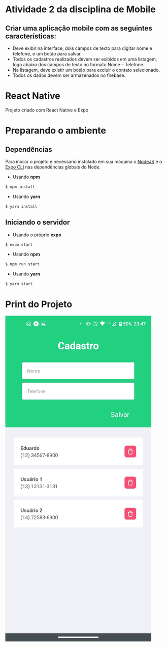 # Atividade 2 da disciplina de Mobile

## Criar uma aplicação mobile com as seguintes características:

- Deve exibir na interface, dois campos de texto para digitar nome e telefone,
  e um botão para salvar.
- Todos os cadastros realizados devem ser exibidos em uma listagem, logo
  abaixo dos campos de texto no formato Nome – Telefone.
- Na listagem, deve existir um botão para excluir o contato selecionado.
- Todos os dados devem ser armazenados no firebase.

# React Native

Projeto criado com React Native e Expo

# Preparando o ambiente

## Dependências

Para iniciar o projeto é necessário instalado em sua máquina o [NodeJS](https://nodejs.org/pt-br/) e o [Expo CLI](https://docs.expo.io/workflow/expo-cli/) nas dependências globais do Node.

- Usando **npm**

```bash
$ npm install
```

- Usando **yarn**

```bash
$ yarn install
```

## Iniciando o servidor

- Usando o próprio **expo**

```bash
$ expo start
```

- Usando **npm**

```bash
$ npm run start
```

- Usando **yarn**

```bash
$ yarn start
```

# Print do Projeto

![Alt text](./project-image.jpeg)
